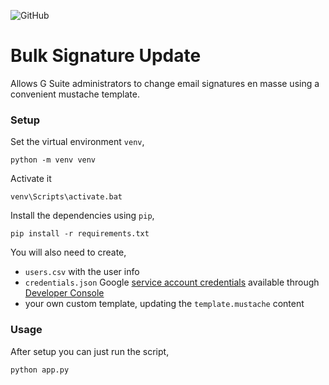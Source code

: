 ![GitHub](https://img.shields.io/github/license/eberkund/gsuite-signature-manager.svg)

# Bulk Signature Update

Allows G Suite administrators to change email signatures en masse using a convenient mustache template.

### Setup

Set the virtual environment `venv`,
```
python -m venv venv
```
Activate it
```
venv\Scripts\activate.bat
```

Install the dependencies using `pip`,

```
pip install -r requirements.txt
```

You will also need to create,

- `users.csv` with the user info
- `credentials.json` Google [service account credentials](https://developers.google.com/identity/protocols/OAuth2ServiceAccount) available through [Developer Console](https://console.developers.google.com/iam-admin/serviceaccounts/)
- your own custom template, updating the `template.mustache` content

### Usage

After setup you can just run the script,

```
python app.py
```